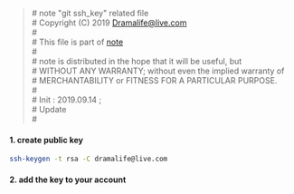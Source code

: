 > \# note "git ssh_key" related file  
\# Copyright (C) 2019 Dramalife@live.com  
\#   
\# This file is part of [note](https://github.com/Dramalife/note.git)  
\#   
\# note is distributed in the hope that it will be useful, but  
\# WITHOUT ANY WARRANTY; without even the implied warranty of  
\# MERCHANTABILITY or FITNESS FOR A PARTICULAR PURPOSE.  
\#  
\# Init : 2019.09.14 ;  
\# Update   
\#  
  


#### 1. create public key

```bash
ssh-keygen -t rsa -C dramalife@live.com
```

#### 2. add the key to your account

